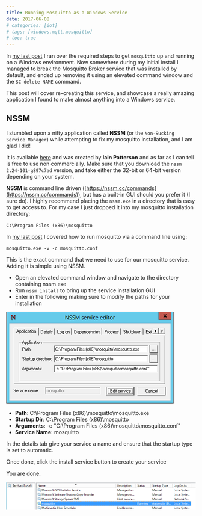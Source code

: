 ```yaml
---
title: Running Mosquitto as a Windows Service
date: 2017-06-08
# categories: [iot]
# tags: [windows,mqtt,mosquitto]
# toc: true
---
```


In [my last post](https://www.richardn.ca/posts/MosquittoOnWindows/) I ran over the required steps to get `mosquitto` up and running on a Windows environment. Now somewhere during my initial install I managed to break the Mosquitto Broker service that was installed by default, and ended up removing it using an elevated command window and the `SC delete NAME` command.

This post will cover re-creating this service, and showcase a really amazing application I found to make almost anything into a Windows service.

## NSSM
I stumbled upon a nifty application called **NSSM** (or the `Non-Sucking Service Manager`) while attempting to fix my mosquitto installation, and I am glad I did!

It is available [here](https://nssm.cc/download) and was created by **Iain Patterson** and as far as I can tell is free to use non commercially. Make sure that you download the `nssm 2.24-101-g897c7ad` version, and take either the 32-bit or 64-bit version depending on your system.

**NSSM** is command line driven ([https://nssm.cc/commands](https://nssm.cc/commands)), but has a built-in GUI should you prefer it (I sure do). I highly recommend placing the `nssm.exe` in a directory that is easy to get access to. For my case I just dropped it into my mosquitto installation directory:

```
C:\Program Files (x86)\mosquitto
```

In [my last post](https://www.richardn.ca/posts/MosquittoOnWindows/) I covered how to run mosquitto via a command line using:

```
mosquitto.exe -v -c mosquitto.conf
```

This is the exact command that we need to use for our mosquitto service. Adding it is simple using NSSM.

- Open an elevated command window and navigate to the directory containing nssm.exe
- Run `nssm install` to bring up the service installation GUI
- Enter in the following making sure to modify the paths for your installation

<img src="./001.png" alt="">

- **Path**: C:\Program Files (x86)\mosquitto\mosquitto.exe
- **Startup Dir**: C:\Program Files (x86)\mosquitto
- **Arguments**: -c "C:\Program Files (x86)\mosquitto\mosquitto.conf"
- **Service Name**: mosquitto

In the details tab give your service a name and ensure that the startup type is set to automatic.

Once done, click the install service button to create your service

You are done.

<img src="./002.png" alt="">
